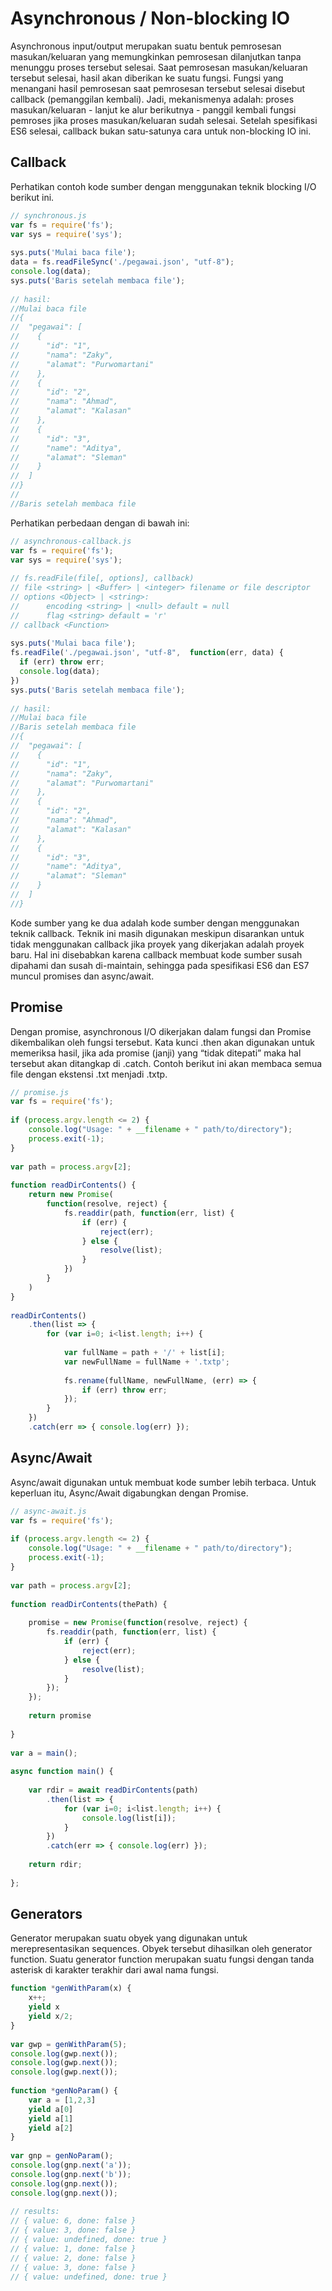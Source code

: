 # Asynchronous / Non-blocking IO 

  Asynchronous input/output merupakan suatu bentuk pemrosesan masukan/keluaran yang memungkinkan pemrosesan dilanjutkan tanpa menunggu proses tersebut selesai. Saat pemrosesan masukan/keluaran tersebut selesai, hasil akan diberikan ke suatu fungsi. Fungsi yang menangani hasil pemrosesan saat pemrosesan tersebut selesai disebut callback (pemanggilan kembali). Jadi, mekanismenya adalah: proses masukan/keluaran - lanjut ke alur berikutnya - panggil kembali fungsi pemroses jika proses masukan/keluaran sudah selesai. Setelah spesifikasi ES6 selesai, callback bukan satu-satunya cara untuk non-blocking IO ini. 

## Callback

Perhatikan contoh kode sumber dengan menggunakan teknik blocking I/O berikut ini.

```javascript
// synchronous.js
var fs = require('fs');
var sys = require('sys');
 
sys.puts('Mulai baca file');
data = fs.readFileSync('./pegawai.json', "utf-8");
console.log(data);
sys.puts('Baris setelah membaca file');
 
// hasil:
//Mulai baca file
//{
//  "pegawai": [
//    {
//      "id": "1",
//      "nama": "Zaky",
//      "alamat": "Purwomartani"
//    },
//    {
//      "id": "2",
//      "nama": "Ahmad",
//      "alamat": "Kalasan"
//    },
//    {
//      "id": "3",
//      "name": "Aditya",
//      "alamat": "Sleman"
//    }
//  ]
//}
//
//Baris setelah membaca file
```

Perhatikan perbedaan dengan di bawah ini:

```javascript
// asynchronous-callback.js
var fs = require('fs');
var sys = require('sys');
 
// fs.readFile(file[, options], callback)
// file <string> | <Buffer> | <integer> filename or file descriptor
// options <Object> | <string>:
//      encoding <string> | <null> default = null
//      flag <string> default = 'r'
// callback <Function>
 
sys.puts('Mulai baca file');
fs.readFile('./pegawai.json', "utf-8",  function(err, data) {
  if (err) throw err;
  console.log(data);
})
sys.puts('Baris setelah membaca file');
 
// hasil:
//Mulai baca file
//Baris setelah membaca file
//{
//  "pegawai": [
//    {
//      "id": "1",
//      "nama": "Zaky",
//      "alamat": "Purwomartani"
//    },
//    {
//      "id": "2",
//      "nama": "Ahmad",
//      "alamat": "Kalasan"
//    },
//    {
//      "id": "3",
//      "name": "Aditya",
//      "alamat": "Sleman"
//    }
//  ]
//}
```

  Kode sumber yang ke dua adalah kode sumber dengan menggunakan teknik callback. Teknik ini masih digunakan meskipun disarankan untuk tidak menggunakan callback jika proyek yang dikerjakan adalah proyek baru. Hal ini disebabkan karena callback membuat kode sumber susah dipahami dan susah di-maintain, sehingga pada spesifikasi ES6 dan ES7 muncul promises dan async/await.

## Promise

  Dengan promise, asynchronous I/O dikerjakan dalam fungsi dan Promise dikembalikan oleh fungsi tersebut. Kata kunci .then akan digunakan untuk memeriksa hasil, jika ada promise (janji) yang “tidak ditepati” maka hal tersebut akan ditangkap di .catch. Contoh berikut ini akan membaca semua file dengan ekstensi .txt menjadi .txtp.

```javascript
// promise.js
var fs = require('fs');
 
if (process.argv.length <= 2) {
    console.log("Usage: " + __filename + " path/to/directory");
    process.exit(-1);
}
 
var path = process.argv[2];
 
function readDirContents() {
    return new Promise(
        function(resolve, reject) {
            fs.readdir(path, function(err, list) {
                if (err) {
                    reject(err);
                } else {
                    resolve(list);
                }
            })
        }
    )
}
 
readDirContents()
    .then(list => {
        for (var i=0; i<list.length; i++) {
 
            var fullName = path + '/' + list[i];
            var newFullName = fullName + '.txtp';
 
            fs.rename(fullName, newFullName, (err) => {
                if (err) throw err;
            });
        }
    })
    .catch(err => { console.log(err) });
```

## Async/Await

  Async/await digunakan untuk membuat kode sumber lebih terbaca. Untuk keperluan itu, Async/Await digabungkan dengan Promise. 

```javascript
// async-await.js
var fs = require('fs');
 
if (process.argv.length <= 2) {
    console.log("Usage: " + __filename + " path/to/directory");
    process.exit(-1);
}
 
var path = process.argv[2];
 
function readDirContents(thePath) {
 
    promise = new Promise(function(resolve, reject) {
        fs.readdir(path, function(err, list) {
            if (err) {
                reject(err);
            } else {
                resolve(list);
            }
        });
    });
 
    return promise
 
}
 
var a = main();
 
async function main() {
 
    var rdir = await readDirContents(path)
        .then(list => {
            for (var i=0; i<list.length; i++) {
                console.log(list[i]);
            }
        })
        .catch(err => { console.log(err) });
 
    return rdir;
 
};
```

## Generators

  Generator merupakan suatu obyek yang digunakan untuk merepresentasikan sequences. Obyek tersebut dihasilkan oleh generator function. Suatu generator function merupakan suatu fungsi dengan tanda asterisk di karakter terakhir dari awal nama fungsi.

```javascript
function *genWithParam(x) {
    x++;
    yield x
    yield x/2;
}
 
var gwp = genWithParam(5);
console.log(gwp.next());
console.log(gwp.next());
console.log(gwp.next());
 
function *genNoParam() {
    var a = [1,2,3]
    yield a[0]
    yield a[1]
    yield a[2]
}
 
var gnp = genNoParam();
console.log(gnp.next('a'));
console.log(gnp.next('b'));
console.log(gnp.next());
console.log(gnp.next());
 
// results:
// { value: 6, done: false }
// { value: 3, done: false }
// { value: undefined, done: true }
// { value: 1, done: false }
// { value: 2, done: false }
// { value: 3, done: false }
// { value: undefined, done: true }
```
